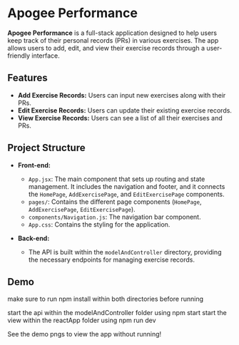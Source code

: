 # Apogee Performance

**Apogee Performance** is a full-stack application designed to help users keep track of their personal records (PRs) in various exercises. The app allows users to add, edit, and view their exercise records through a user-friendly interface.

## Features

- **Add Exercise Records:** Users can input new exercises along with their PRs.
- **Edit Exercise Records:** Users can update their existing exercise records.
- **View Exercise Records:** Users can see a list of all their exercises and PRs.

## Project Structure

- **Front-end:**
  - `App.jsx`: The main component that sets up routing and state management. It includes the navigation and footer, and it connects the `HomePage`, `AddExercisePage`, and `EditExercisePage` components.
  - `pages/`: Contains the different page components (`HomePage`, `AddExercisePage`, `EditExercisePage`).
  - `components/Navigation.js`: The navigation bar component.
  - `App.css`: Contains the styling for the application.

- **Back-end:**
  - The API is built within the `modelAndController` directory, providing the necessary endpoints for managing exercise records.

## Demo
make sure to run npm install within both directories before running

start the api within the modelAndController folder using npm start
start the view within the reactApp folder using npm run dev

See the demo pngs to view the app without running!
